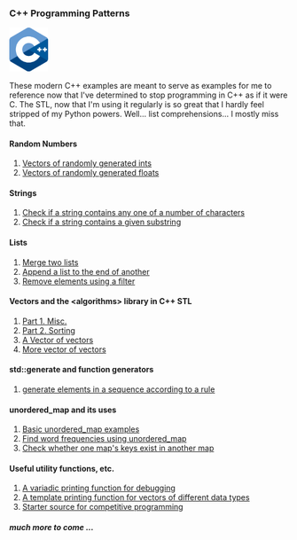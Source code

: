### C++ Programming Patterns  

<img src="./src/cpplogo.png" width="70">

These modern C++ examples are meant to serve as examples for me to reference now that I've determined to stop programming in C++ as if it were C. The STL, now that I'm using it regularly is so great that I hardly feel stripped of my Python powers. Well... list comprehensions... I mostly miss that.  

#### Random Numbers
1. [Vectors of randomly generated ints](src/vec\_rand\_ints.cpp)  
2. [Vectors of randomly generated floats](src/vec\_rand\_floats.cpp)


#### Strings
1. [Check if a string contains any one of a number of characters](src/strings1.cpp)  
2. [Check if a string contains a given substring](src/strings2.cpp)  


#### Lists
1. [Merge two lists](src/merge\_lists.cpp)  
2. [Append a list to the end of another](src/splice\_lists.cpp)  
3. [Remove elements using a filter](src/list\_rm\_elems.cpp)    


#### Vectors and the \<algorithms\> library in C++ STL  
1. [Part 1. Misc.](src/vector\_STL\_algorithms.cpp)
2. [Part 2. Sorting](src/vec\_sorting.cpp)
3. [A Vector of vectors](src/vec\_of\_vecs1.cpp) 
4. [More vector of vectors](src/vec\_of\_vecs2.cpp)   


#### std::generate and function generators
1. [generate elements in a sequence according to a rule](src/generate.cpp)  


#### unordered_map and its uses  
1. [Basic unordered_map examples](src/unordered\_map.cpp)  
2. [Find word frequencies using unordered_map](src/umap\_count\_freq.cpp)  
3. [Check whether one map's keys exist in another map](src/two\_umaps.cpp)  


#### Useful utility functions, etc.  
1. [A variadic printing function for debugging](src/test\_debug.cpp)  
2. [A template printing function for vectors of different data types](src/printing.cpp)  
2. [Starter source for competitive programming](src/starter.cpp)  



##### much more to come ...

